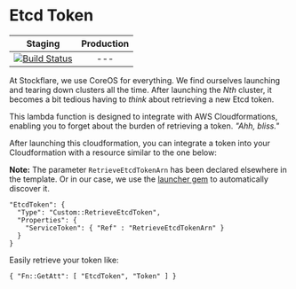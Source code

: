 # Etcd Token

| Staging | Production |
|:-:|:-:|
|[![Build Status](http://drone.stocktio.com/api/badge/github.com/Stockflare/lambda-etcd-token/status.svg?branch=master)](http://drone.stocktio.com/github.com/Stockflare/lambda-etcd-token)| --- |

At Stockflare, we use CoreOS for everything. We find ourselves launching and tearing down clusters all the time. After launching the *Nth* cluster, it becomes a bit tedious having to *think* about retrieving a new Etcd token.

This lambda function is designed to integrate with AWS Cloudformations, enabling you to forget about the burden of retrieving a token. *"Ahh, bliss."*

After launching this cloudformation, you can integrate a token into your Cloudformation with a resource similar to the one below:

**Note:** The parameter `RetrieveEtcdTokenArn` has been declared elsewhere in the template. Or in our case, we use the [launcher gem](http://github.com/Stockflare/launcher) to automatically discover it.

```
"EtcdToken": {
  "Type": "Custom::RetrieveEtcdToken",
  "Properties": {
    "ServiceToken": { "Ref" : "RetrieveEtcdTokenArn" }
  }
}
```

Easily retrieve your token like:

```
{ "Fn::GetAtt": [ "EtcdToken", "Token" ] }
```
